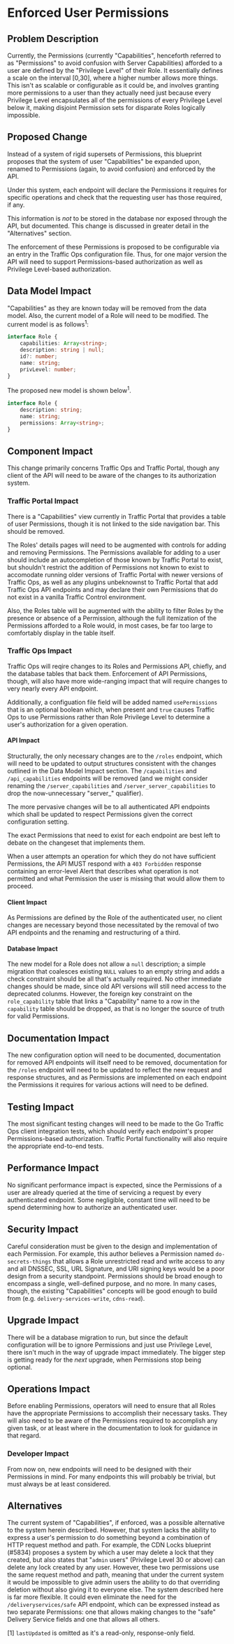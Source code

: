 <!--
Licensed to the Apache Software Foundation (ASF) under one
or more contributor license agreements.  See the NOTICE file
distributed with this work for additional information
regarding copyright ownership.  The ASF licenses this file
to you under the Apache License, Version 2.0 (the
"License"); you may not use this file except in compliance
with the License.  You may obtain a copy of the License at

    http://www.apache.org/licenses/LICENSE-2.0

Unless required by applicable law or agreed to in writing,
software distributed under the License is distributed on an
"AS IS" BASIS, WITHOUT WARRANTIES OR CONDITIONS OF ANY
KIND, either express or implied.  See the License for the
specific language governing permissions and limitations
under the License.
-->
# Enforced User Permissions

## Problem Description
Currently, the Permissions (currently "Capabilities", henceforth referred to as
"Permissions" to avoid confusion with Server Capabilities) afforded to a user
are defined by the "Privilege Level" of their Role. It essentially defines a
scale on the interval [0,30], where a higher number allows more things. This
isn't as scalable or configurable as it could be, and involves granting more
permissions to a user than they actually need just because every Privilege
Level encapsulates all of the permissions of every Privilege Level below it,
making disjoint Permission sets for disparate Roles logically impossible.

## Proposed Change
Instead of a system of rigid supersets of Permissions, this blueprint proposes
that the system of user "Capabilities" be expanded upon, renamed to Permissions
(again, to avoid confusion) and enforced by the API.

Under this system, each endpoint will declare the Permissions it requires for
specific operations and check that the requesting user has those required, if
any.

This information is _not_ to be stored in the database nor exposed through the
API, but documented. This change is discussed in greater detail in the
"Alternatives" section.

The enforcement of these Permissions is proposed to be configurable via an
entry in the Traffic Ops configuration file. Thus, for one major version the
API will need to support Permissions-based authorization as well as Privilege
Level-based authorization.

## Data Model Impact
"Capabilities" as they are known today will be removed from the data model.
Also, the current model of a Role will need to be modified. The current model
is as follows<sup>1</sup>:

```typescript
interface Role {
	capabilities: Array<string>;
	description: string | null;
	id?: number;
	name: string;
	privLevel: number;
}
```

The proposed new model is shown below<sup>1</sup>.

```typescript
interface Role {
	description: string;
	name: string;
	permissions: Array<string>;
}
```

## Component Impact
This change primarily concerns Traffic Ops and Traffic Portal, though any
client of the API will need to be aware of the changes to its authorization
system.

### Traffic Portal Impact
There is a "Capabilities" view currently in Traffic Portal that provides a
table of user Permissions, though it is not linked to the side navigation bar.
This should be removed.

The Roles' details pages will need to be augmented with controls for adding and
removing Permissions. The Permissions available for adding to a user should
include an autocompletion of those known by Traffic Portal to exist, but
shouldn't restrict the addition of Permissions not known to exist to accomodate
running older versions of Traffic Portal with newer versions of Traffic Ops, as
well as any plugins unbeknownst to Traffic Portal that add Traffic Ops API
endpoints and may declare their own Permissions that do not exist in a vanilla
Traffic Control environment.

Also, the Roles table will be augmented with the ability to filter Roles by the
presence or absence of a Permission, although the full itemization of the
Permissions afforded to a Role would, in most cases, be far too large to
comfortably display in the table itself.

### Traffic Ops Impact
Traffic Ops will reqire changes to its Roles and Permissions API, chiefly, and
the database tables that back them. Enforcement of API Permissions, though,
will also have more wide-ranging impact that will require changes to very
nearly every API endpoint.

Additionally, a configuation file field will be added named `usePermissions`
that is an optional boolean which, when present and `true` causes Traffic Ops
to use Permissions rather than Role Privilege Level to determine a user's
authorization for a given operation.

#### API Impact
Structurally, the only necessary changes are to the `/roles` endpoint, which
will need to be updated to output structures consistent with the changes
outlined in the Data Model Impact section. The `/capabilities` and
`/api_capabilities` endpoints will be removed (and we might consider renaming
the `/server_capabilities` and `/server_server_capabilities` to drop the
now-unnecessary "server_" qualifier).

The more pervasive changes will be to all authenticated API endpoints which
shall be updated to respect Permissions given the correct configuration
setting.

The exact Permissions that need to exist for each endpoint are best left to
debate on the changeset that implements them.

When a user attempts an operation for which they do not have sufficient
Permissions, the API MUST respond with a `403 Forbidden` response containing an
error-level Alert that describes what operation is not permitted and what
Permission the user is missing that would allow them to proceed.

#### Client Impact
As Permissions are defined by the Role of the authenticated user, no client
changes are necessary beyond those necessitated by the removal of two API
endpoints and the renaming and restructuring of a third.

#### Database Impact
The new model for a Role does not allow a `null` description; a simple
migration that coalesces existing `NULL` values to an empty string and adds a
check constraint should be all that's actually required. No other immediate
changes should be made, since old API versions will still need access to the
deprecated colunms. However, the foreign key constraint on the
`role_capability` table that links a "Capability" name to a row in the
`capability` table should be dropped, as that is no longer the source of truth
for valid Permissions.

## Documentation Impact
The new configuration option will need to be documented, documentation for
removed API endpoints will itself need to be removed, documentation for the
`/roles` endpoint will need to be updated to reflect the new request and
response structures, and as Permissions are implemented on each endpoint the
Permissions it requires for various actions will need to be defined.

## Testing Impact
The most significant testing changes will need to be made to the Go Traffic Ops
client integration tests, which should verify each endpoint's proper
Permissions-based authorization. Traffic Portal functionality will also require
the appropriate end-to-end tests.

## Performance Impact
No significant performance impact is expected, since the Permissions of a user
are already queried at the time of servicing a request by every authenticated
endpoint. Some negligible, constant time will need to be spend determining how
to authorize an authenticated user.

## Security Impact
Careful consideration must be given to the design and implementation of each
Permission. For example, this author believes a Permission named
`do-secrets-things` that allows a Role unrestricted read and write access to
any and all DNSSEC, SSL, URL Signature, and URI signing keys would be a poor
design from a security standpoint. Permissions should be broad enough to
encompass a single, well-defined purpose, and no more. In many cases, though,
the existing "Capabilities" concepts will be good enough to build from (e.g.
`delivery-services-write`, `cdns-read`).

## Upgrade Impact
There will be a database migration to run, but since the default configuration
will be to ignore Permissions and just use Privilege Level, there isn't much in
the way of upgrade impact immediately. The bigger step is getting ready for the
_next_ upgrade, when Permissions stop being optional.

## Operations Impact
Before enabling Permissions, operators will need to ensure that all Roles have
the appropriate Permissions to accomplish their necessary tasks. They will also
need to be aware of the Permissions required to accomplish any given task, or
at least where in the documentation to look for guidance in that regard.

### Developer Impact
From now on, new endpoints will need to be designed with their Permissions in
mind. For many endpoints this will probably be trivial, but must always be at
least considered.

## Alternatives
The current system of "Capabilities", if enforced, was a possible alternative
to the system herein described. However, that system lacks the ability to
express a user's permission to do something beyond a combination of HTTP
request method and path. For example, the CDN Locks blueprint (#5834) proposes
a system by which a user may delete a lock that they created, but also states
that "`admin` users" (Privilege Level 30 or above) can delete any lock created
by any user. However, these two permissions use the same request method and
path, meaning that under the current system it would be impossible to give
admin users the ability to do that overriding deletion without also giving it
to everyone else. The system described here is far more flexible. It could even
eliminate the need for the `/deliveryservices/safe` API endpoint, which can be
expressed instead as two separate Permissions: one that allows making changes
to the "safe" Delivery Service fields and one that allows all others.

[1] `lastUpdated` is omitted as it's a read-only, response-only field.
